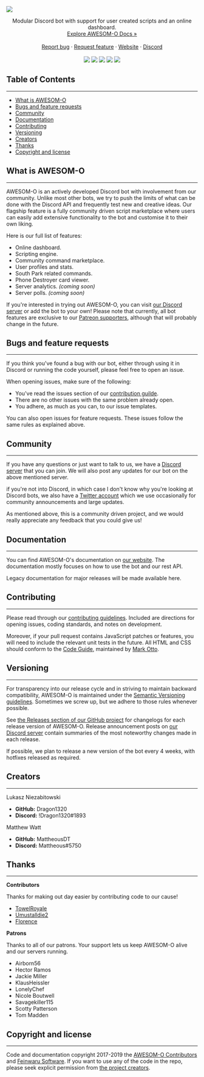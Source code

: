 ![](https://cdn.discordapp.com/attachments/427938626387574784/535542610492915723/funky_boii_logo.png)
<center>
  <p>
    Modular Discord bot with support for user created scripts and an online dashboard.
    <br>
    <a href="https://awesomo.feinwaru.com/docs/welcome">Explore AWESOM-O Docs »</a>
    <br>
    <br>
    <a href="https://github.com/feinwarusoftware/awesomobot/issues/new?assignees=&labels=bug&template=bug_report.md&title=">Report bug</a>
    ·
    <a href="https://github.com/feinwarusoftware/awesomobot/issues/new?assignees=&labels=feature&template=feature_request.md&title=">Request feature</a>
    ·
    <a href="https://awesomo.feinwaru.com">Website</a>
    ·
    <a href="https://discord.feinwaru.com">Discord</a>
    <br>
    <br>
    <img src="https://img.shields.io/github/release/feinwarusoftware/awesomobot.svg?style=flat-square" />
    <img src="https://img.shields.io/github/issues/feinwarusoftware/awesomobot.svg?style=flat-square" />
    <img src="https://img.shields.io/github/languages/top/feinwarusoftware/awesomobot.svg?colorB=d9ba0f&style=flat-square" />
    <img src="https://img.shields.io/uptimerobot/ratio/m780640679-50840414a2d2d606badf5c61.svg?label=api%20uptime&style=flat-square" />
    <img src="https://img.shields.io/discord/438701535208275978.svg?style=flat-square" />
    
  </p>
</center>

## Table of Contents
***

- [What is AWESOM-O](#what-is-awesom-o)
- [Bugs and feature requests](#bugs-and-feature-requests)
- [Community](#community)
- [Documentation](#documentation)
- [Contributing](#contributing)
- [Versioning](#versioning)
- [Creators](#creators)
- [Thanks](#thanks)
- [Copyright and license](#copyright-and-license)

## What is AWESOM-O
***

AWESOM-O is an actively developed Discord bot with involvement from our community. Unlike most other bots, we try to push the limits of what can be done with the Discord API and frequently test new and creative ideas. Our flagship feature is a fully community driven script marketplace where users can easily add extensive functionality to the bot and customise it to their own liking.

Here is our full list of features:
- Online dashboard.
- Scripting engine.
- Community command marketplace.
- User profiles and stats.
- South Park related commands.
- Phone Destroyer card viewer.
- Server analytics. *(coming soon)*
- Server polls. *(coming soon)*

If you're interested in trying out AWESOM-O, you can visit [our Discord server](https://awesomo.feinwaru.com) or add the bot to your own! Please note that currently, all bot features are exclusive to our [Patreon supporters](https://www.patreon.com/awesomo), although that will probably change in the future.

## Bugs and feature requests
***

If you think you've found a bug with our bot, either through using it in Discord or running the code yourself, please feel free to open an issue.

When opening issues, make sure of the following:
- You've read the issues section of our [contribution guilde](#contributing).
- There are no other issues with the same problem already open.
- You adhere, as much as you can, to our issue templates.

You can also open issues for feature requests. These issues follow the same rules as explained above.

## Community
***

If you have any questions or just want to talk to us, we have a [Discord server](https://discord.feinwaru.com) that you can join. We will also post any updates for our bot on the above mentioned server.

if you're not into Discord, in which case I don't know why you're looking at Discord bots, we also have a [Twitter account](https://twitter.com/feinwaru) which we use occasionally for community announcements and large updates.

As mentioned above, this is a community driven project, and we would really appreciate any feedback that you could give us!

## Documentation
***

You can find AWESOM-O's documentation on [our website](https://awesomo.feinwaru.com/docs/welcome). The documentation mostly focuses on how to use the bot and our rest API.

Legacy documentation for major releases will be made available here.

## Contributing
***

Please read through our [contributing guidelines](https://github.com/feinwarusoftware/awesomobot/blob/master/CONTRIBUTING.md). Included are directions for opening issues, coding standards, and notes on development.

Moreover, if your pull request contains JavaScript patches or features, you will need to include the relevant unit tests in the future. All HTML and CSS should conform to the [Code Guide](https://github.com/mdo/code-guide), maintained by [Mark Otto](https://github.com/mdo).

## Versioning
***

For transparency into our release cycle and in striving to maintain backward compatibility, AWESOM-O is maintained under the [Semantic Versioning guidelines](https://semver.org/). Sometimes we screw up, but we adhere to those rules whenever possible.

See [the Releases section of our GitHub project](https://github.com/feinwarusoftware/awesomobot/releases) for changelogs for each release version of AWESOM-O. Release announcement posts on [our Discord server](https://discord.feinwaru.com) contain summaries of the most noteworthy changes made in each release.

If possible, we plan to release a new version of the bot every 4 weeks, with hotfixes released as required.

## Creators
***

Lukasz Niezabitowski
- **GitHub:** Dragon1320
- **Discord:** !Dragon1320#1893

Matthew Watt
- **GitHub:** MattheousDT
- **Discord:** Mattheous#5750

## Thanks
***

**Contributors**

Thanks for making out day easier by contributing code to our cause!
- [TowelRoyale](https://github.com/TowelRoyale)
- [Umustalldie2](https://github.com/Umustalldie2)
- [Florence](https://github.com/superfloree)

**Patrons**

Thanks to all of our patrons. Your support lets us keep AWESOM-O alive and our servers running.
- Airborn56
- Hector Ramos
- Jackie Miller
- KlausHeissler
- LonelyChef
- Nicole Boutwell
- Savagekiller115
- Scotty Patterson
- Tom Madden

## Copyright and license
***

Code and documentation copyright 2017-2019 the [AWESOM-O Contributors](https://github.com/feinwarusoftware/awesomobot/graphs/contributors) and [Feinwaru Software](https://github.com/feinwarusoftware). If you want to use any of the code in the repo, please seek explicit permission from [the project creators](#creators).
